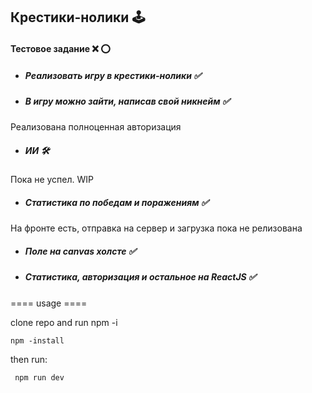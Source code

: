 ## Крестики-нолики 🕹

#### Тестовое задание ❌ ⭕


- ##### Реализовать игру в крестики-нолики  ✅


- ##### В игру можно зайти, написав свой никнейм ✅
Реализована полноценная авторизация

- ##### ИИ 🛠
Пока не успел. WIP

- ##### Статистика по победам и поражениям ✅
На фронте есть, отправка на сервер и загрузка пока не релизована

- ##### Поле на canvas холсте ✅

- ##### Статистика, авторизация и остальное на ReactJS ✅

==== usage ==== 

clone repo and run npm -i

 <code>npm -install</code>
 
 then run: 
 
 <code> npm run dev </code>
 
